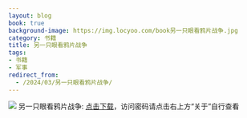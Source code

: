 ```yaml
---
layout: blog
book: true
background-image: https://img.locyoo.com/book另一只眼看鸦片战争.jpg
category: 书籍
title: 另一只眼看鸦片战争
tags:
- 书籍
- 军事
redirect_from:
  - /2024/03/另一只眼看鸦片战争/
---
```

![](https://img.locyoo.com/book另一只眼看鸦片战争.jpg)
另一只眼看鸦片战争: <a name = "ref1" href="https://url18.ctfile.com/f/50983618-1334836028-514843?p=3619">点击下载</a>，访问密码请点击右上方“关于”自行查看